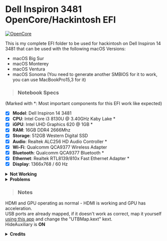 # Dell Inspiron 3481 OpenCore/Hackintosh EFI
[![OpenCore](https://img.shields.io/badge/OpenCore-0.9.7-red.svg)](https://github.com/acidanthera/OpenCorePkg/releases/latest)

This is my complete EFI folder to be used for hackintosh on Dell Inspiron 14 3481 that can be used with the following macOS Versions:
- macOS Big Sur
- macOS Monterey
- macOS Ventura
- macOS Sonoma (You need to generate another SMBIOS for it to work, you can use MacBookPro15,3 for it)

> ### Notebook Specs
(Marked with *: Most important components for this EFI work like expected)
- [x] <b>Model</b>: Dell Inspiron 14 3481
- [x] <b>CPU</b>: Intel Core i3 8130U @ 3.40GHz Kaby Lake *
- [x] <b>iGPU</b>: Intel UHD Graphics 620 @ 1GB *
- [x] <b>RAM</b>: 16GB DDR4 2666Mhz
- [x] <b>Storage</b>: 512GB Western Digital SSD
- [x] <b>Audio</b>: Realtek ALC256 HD Audio Controller *
- [x] <b>Wi-Fi</b>: Qualcomm QCA9377 Wireless Adapter
- [x] <b>Bluetooth</b>: Qualcomm QCA9377 Bluetooth *
- [x] <b>Ethernet</b>: Realtek RTL8139/810x Fast Ethernet Adapter *
- [x] <b>Display</b>: 1366x768 / 60 Hz

<details>
<summary><strong> Not Working </strong></summary>
<br>
| Wi-Fi 
    
| Internal Screen Brightness   
| Bluetooth

</details>

<details>
<summary><strong> Problems </strong></summary>
<br>

- Bluetooth doesn't work on macOS Ventura and Sonoma
- Wake from sleep just works sometimes and doesn't work on HDMI at all

</details>

> ### Notes
HDMI and GPU operating as normal - HDMI is working and GPU has acceleration.   
USB ports are already mapped, if it doesn't work as correct, map it yourself [using this app](https://github.com/USBToolBox/tool) and change the "UTBMap.kext" kext.    
HideAuxiliary is **ON**

<details>
<summary><strong> Credits </strong></summary>
<br>

- [alkindivv](https://github.com//alkindivv/DELL-3421-BigSur) for the readme.
- [Acidanthera](https://github.com/acidanthera) for all the resources that made this possible.
- [Dortania](https://github.com/dortania) for for the OpenCore Install Guide.

</details>
